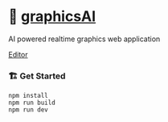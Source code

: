 # 🤖 [graphicsAI](https://pj-25.github.io/graphicsAI/)
AI powered realtime graphics web application

[Editor](https://pj-25.github.io/graphicsAI-3D-Editor/dist/)

### 🏗️ Get Started 
 ```
 npm install
 npm run build
 npm run dev
 ```
